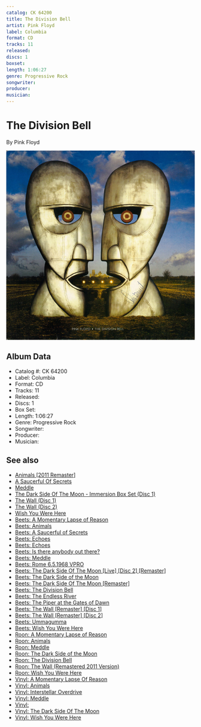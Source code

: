 ```yaml
---
catalog: CK 64200
title: The Division Bell
artist: Pink Floyd
label: Columbia
format: CD
tracks: 11
released: 
discs: 1
boxset: 
length: 1:06:27
genre: Progressive Rock
songwriter: 
producer: 
musician: 
---
```


# The Division Bell

By Pink Floyd

![](../../assets/albumcovers/Pink_Floyd-The_Division_Bell.png)

## Album Data

- Catalog #: CK 64200
- Label: Columbia
- Format: CD
- Tracks: 11
- Released: 
- Discs: 1
- Box Set: 
- Length: 1:06:27
- Genre: Progressive Rock
- Songwriter: 
- Producer: 
- Musician: 


## See also

- [Animals [2011 Remaster]](Animals_[2011_Remaster].md)
- [A Saucerful Of Secrets](A_Saucerful_Of_Secrets.md)
- [Meddle](Meddle.md)
- [The Dark Side Of The Moon - Immersion Box Set (Disc 1)](The_Dark_Side_Of_The_Moon_-_Immersion_Box_Set_Disc_1.md)
- [The Wall (Disc 1)](The_Wall_Disc_1.md)
- [The Wall (Disc 2)](The_Wall_Disc_2.md)
- [Wish You Were Here](Wish_You_Were_Here.md)
- [Beets: A Momentary Lapse of Reason](../../Beets/Pink_Floyd/A_Momentary_Lapse_of_Reason.md)
- [Beets: Animals](../../Beets/Pink_Floyd/Animals.md)
- [Beets: A Saucerful of Secrets](../../Beets/Pink_Floyd/A_Saucerful_of_Secrets.md)
- [Beets: Echoes](../../Beets/Pink_Floyd/Echoes_2.md)
- [Beets: Echoes](../../Beets/Pink_Floyd/Echoes.md)
- [Beets: Is there anybody out there?](../../Beets/Pink_Floyd/Is_there_anybody_out_there.md)
- [Beets: Meddle](../../Beets/Pink_Floyd/Meddle.md)
- [Beets: Rome 6.5.1968 VPRO](../../Beets/Pink_Floyd/Rome_651968_VPRO.md)
- [Beets: The Dark Side Of The Moon [Live] [Disc 2] [Remaster]](../../Beets/Pink_Floyd/The_Dark_Side_Of_The_Moon_[Live]_[Disc_2]_[Remaster].md)
- [Beets: The Dark Side of the Moon](../../Beets/Pink_Floyd/The_Dark_Side_of_the_Moon.md)
- [Beets: The Dark Side Of The Moon [Remaster]](../../Beets/Pink_Floyd/The_Dark_Side_Of_The_Moon_[Remaster].md)
- [Beets: The Division Bell](../../Beets/Pink_Floyd/The_Division_Bell.md)
- [Beets: The Endless River](../../Beets/Pink_Floyd/The_Endless_River.md)
- [Beets: The Piper at the Gates of Dawn](../../Beets/Pink_Floyd/The_Piper_at_the_Gates_of_Dawn.md)
- [Beets: The Wall [Remaster] [Disc 1]](../../Beets/Pink_Floyd/The_Wall_[Remaster]_[Disc_1].md)
- [Beets: The Wall [Remaster] [Disc 2]](../../Beets/Pink_Floyd/The_Wall_[Remaster]_[Disc_2].md)
- [Beets: Ummagumma](../../Beets/Pink_Floyd/Ummagumma.md)
- [Beets: Wish You Were Here](../../Beets/Pink_Floyd/Wish_You_Were_Here.md)
- [Roon: A Momentary Lapse of Reason](../../Roon/Pink_Floyd/A_Momentary_Lapse_of_Reason.md)
- [Roon: Animals](../../Roon/Pink_Floyd/Animals.md)
- [Roon: Meddle](../../Roon/Pink_Floyd/Meddle.md)
- [Roon: The Dark Side of the Moon](../../Roon/Pink_Floyd/The_Dark_Side_of_the_Moon.md)
- [Roon: The Division Bell](../../Roon/Pink_Floyd/The_Division_Bell.md)
- [Roon: The Wall (Remastered 2011 Version)](../../Roon/Pink_Floyd/The_Wall_Remastered_2011_Version.md)
- [Roon: Wish You Were Here](../../Roon/Pink_Floyd/Wish_You_Were_Here.md)
- [Vinyl: A Momentary Lapse Of Reason](../../Vinyl/Pink_Floyd/A_Momentary_Lapse_Of_Reason.md)
- [Vinyl: Animals](../../Vinyl/Pink_Floyd/Animals.md)
- [Vinyl: Interstellar Overdrive](../../Vinyl/Pink_Floyd/Interstellar_Overdrive.md)
- [Vinyl: Meddle](../../Vinyl/Pink_Floyd/Meddle.md)
- [Vinyl: ](../../Vinyl/Pink_Floyd/Pink_Floyd.md)
- [Vinyl: The Dark Side Of The Moon](../../Vinyl/Pink_Floyd/The_Dark_Side_Of_The_Moon.md)
- [Vinyl: Wish You Were Here](../../Vinyl/Pink_Floyd/Wish_You_Were_Here.md)
